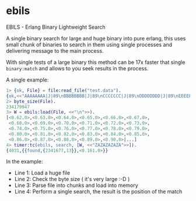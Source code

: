 # ebils
EBILS - Erlang Binary Lightweight Search

A single binary search for large and huge binary into pure erlang, this uses small chunk of binaries to search in them using single processes and delivering message to the main process.

With single tests of a large binary this method can be 17x faster that single `binary:match` and allows to you seek results in the process.

A single example:

```erlang
1> {ok, File} = file:read_file("test.data").
{ok,<<"AAAAAAAA|J|89\nBBBBBBBB|J|89\nCCCCCCC|J|89\nDDDDDDDD|J|89\nEEEEEEE|J|89\nFFFFFFFF|J|89\n"...>>}
2> byte_size(File).
234179947
3> W = ebils:load(File, <<"\n">>).
[<0.62.0>,<0.63.0>,<0.64.0>,<0.65.0>,<0.66.0>,<0.67.0>,
 <0.68.0>,<0.69.0>,<0.70.0>,<0.71.0>,<0.72.0>,<0.73.0>,
 <0.74.0>,<0.75.0>,<0.76.0>,<0.77.0>,<0.78.0>,<0.79.0>,
 <0.80.0>,<0.81.0>,<0.82.0>,<0.83.0>,<0.84.0>,<0.85.0>,
 <0.86.0>,<0.87.0>,<0.88.0>,<0.89.0>,<0.90.0>|...]
4> timer:tc(ebils, search, [W, <<"ZAZAZAZAZA">>]).
{4031,{{found,{2341677,13}},<0.161.0>}}
```
In the example:

* Line 1: Load a huge file
* Line 2: Check the byte size ( it's very large :-D )
* Line 3: Parse file into chunks and load into memory
* Line 4: Perform a single search, the result is the position of the match

